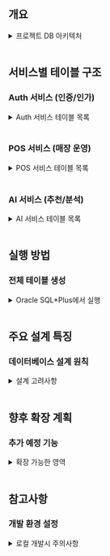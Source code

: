 ## 개요

<details><summary>프로젝트 DB 아키텍처</summary>

Placely는 AI 기반 매장 운영 인사이트 플랫폼으로, 4개의 마이크로서비스로 구성됩니다:

- **Auth 서비스**: 사용자 인증 및 권한 관리
- **POS 서비스**: 매장 운영 핵심 비즈니스 (상품, 판매, 재고)
- **AI 서비스**: AI 기반 추천 및 분석 시스템
- **Gateway 서비스**: API 라우팅 (DB 불필요)

</details>

<br/>

## 서비스별 테이블 구조

### Auth 서비스 (인증/인가)

<details><summary>Auth 서비스 테이블 목록</summary>

| 테이블명                | 설명             | 주요 컬럼                                          |
| ----------------------- | ---------------- | -------------------------------------------------- |
| `AUTH_USERS`            | 사용자 정보      | USER_ID, USERNAME, EMAIL, PASSWORD_HASH            |
| `AUTH_ROLES`            | 역할 정보        | ROLE_ID, ROLE_NAME (ADMIN, MANAGER, CASHIER, USER) |
| `AUTH_USER_ROLES`       | 사용자-역할 매핑 | USER_ID, ROLE_ID                                   |
| `AUTH_PERMISSIONS`      | 권한 정보        | PERMISSION_ID, RESOURCE, ACTION                    |
| `AUTH_ROLE_PERMISSIONS` | 역할-권한 매핑   | ROLE_ID, PERMISSION_ID                             |
| `AUTH_TOKENS`           | JWT 토큰 관리    | TOKEN_ID, USER_ID, TOKEN_TYPE, EXPIRES_AT          |

**기본 역할**: ADMIN(관리자), MANAGER(매장관리자), CASHIER(계산원), USER(일반사용자)

</details>

<br/>

### POS 서비스 (매장 운영)

<details><summary>POS 서비스 테이블 목록</summary>

| 테이블명                  | 설명           | 주요 컬럼                                       |
| ------------------------- | -------------- | ----------------------------------------------- |
| `POS_OWNERS`              | 점주 정보      | OWNER_ID, EMAIL, OWNER_NAME                     |
| `POS_STORES`              | 매장 정보      | STORE_ID, OWNER_ID, STORE_NAME, STORE_CODE      |
| `POS_CATEGORIES`          | 상품 카테고리  | CATEGORY_ID, CATEGORY_NAME, PARENT_ID           |
| `POS_OPTION_GROUPS`       | 옵션 그룹      | OPTION_GROUP_ID, GROUP_NAME (사이즈/온도/시럽)  |
| `POS_OPTION_ITEMS`        | 옵션 항목      | OPTION_ITEM_ID, ITEM_NAME (S/M/L, 아이스/핫)    |
| `POS_PRODUCTS`            | 상품 정보      | PRODUCT_ID, STORE_ID, PRODUCT_CODE, BASE_PRICE  |
| `POS_PRODUCT_OPTIONS`     | 상품-옵션 연결 | PRODUCT_ID, OPTION_ITEM_ID, EXTRA_PRICE         |
| `POS_INVENTORY`           | 재고 관리      | STORE_ID, PRODUCT_ID, CURRENT_STOCK             |
| `POS_SALES`               | 판매 헤더      | SALE_ID, STORE_ID, RECEIPT_NUMBER, TOTAL_AMOUNT |
| `POS_SALE_ITEMS`          | 판매 상세      | SALE_ID, PRODUCT_ID, QUANTITY, BASE_PRICE       |
| `POS_SALE_ITEM_OPTIONS`   | 판매 옵션 상세 | SALE_ITEM_ID, OPTION_NAME, OPTION_PRICE         |
| `POS_PAYMENTS`            | 결제 정보      | PAYMENT_ID, SALE_ID, PAYMENT_METHOD             |
| `POS_INVENTORY_MOVEMENTS` | 재고 이동 이력 | MOVEMENT_TYPE (IN/OUT/ADJUST)                   |

**결제 방법**: CASH(현금), CARD(카드), QR(QR결제), MIXED(복합결제)

</details>

<br/>

### AI 서비스 (추천/분석)

<details><summary>AI 서비스 테이블 목록</summary>

| 테이블명                      | 설명               | 주요 컬럼                             |
| ----------------------------- | ------------------ | ------------------------------------- |
| `AI_CUSTOMER_BEHAVIOR`        | 고객 행동 분석     | SESSION_ID, AGE_GROUP, VISIT_DURATION |
| `AI_RECOMMENDATIONS`          | 상품 추천 이력     | RECOMMENDATION_TYPE, SCORE, CLICKED   |
| `AI_SALES_PREDICTIONS`        | 판매 예측          | PREDICTED_QUANTITY, CONFIDENCE_LEVEL  |
| `AI_CUSTOMER_SEGMENTS`        | 고객 세그먼트      | SEGMENT_NAME, CRITERIA (JSON)         |
| `AI_CUSTOMER_SEGMENT_MAPPING` | 고객-세그먼트 매핑 | CUSTOMER_ID, SEGMENT_ID, CONFIDENCE   |
| `AI_PRODUCT_ASSOCIATIONS`     | 상품 연관분석      | SUPPORT, CONFIDENCE, LIFT             |
| `AI_MODEL_PERFORMANCE`        | AI 모델 성능 추적  | MODEL_NAME, METRIC_VALUE              |
| `AI_RECOMMENDATION_CACHE`     | 실시간 추천 캐시   | CACHE_KEY, RECOMMENDATIONS (JSON)     |

**추천 타입**: POPULAR(인기상품), SIMILAR(유사상품), CROSS_SELL(교차판매), SEASONAL(계절상품)
**고객 세그먼트**: VIP고객, 단골고객, 신규고객, 이탈위험고객

</details>

<br/>

## 실행 방법

### 전체 테이블 생성

<details><summary>Oracle SQL*Plus에서 실행</summary>

```sql
-- Oracle DB 접속 후
@00_create_all_tables.sql
```

**또는 개별 실행:**

```sql
@01_auth_tables.sql    -- Auth 서비스 테이블
@02_pos_tables.sql     -- POS 서비스 테이블
@03_ai_tables.sql      -- AI 서비스 테이블
```

</details>

<br/>

## 주요 설계 특징

### 데이터베이스 설계 원칙

<details><summary>설계 고려사항</summary>

1. **마이크로서비스 아키텍처 고려**

   - 서비스별 테이블 네이밍 (AUTH*, POS*, AI\_ 접두사)
   - 서비스 간 직접적인 FK 참조 최소화

2. **확장성 고려**

   - Oracle SEQUENCE를 통한 ID 자동 생성
   - JSON 컬럼(CLOB) 활용으로 유연한 데이터 구조

3. **성능 최적화**

   - 주요 조회 패턴에 맞는 인덱스 생성
   - AI 서비스용 캐시 테이블 별도 구성

4. **데이터 무결성**
   - CHECK 제약조건으로 유효값 검증
   - 적절한 FK 관계 설정

</details>

<br/>

## 향후 확장 계획

### 추가 예정 기능

<details><summary>확장 가능한 영역</summary>

1. **쿠폰/할인 시스템**

   - 프로모션 관리 테이블
   - 쿠폰 발급/사용 이력

2. **배송/주문 시스템**

   - 온라인 주문 관리
   - 배송 상태 추적

3. **포인트/멤버십 시스템**

   - 포인트 적립/사용 이력
   - 멤버십 등급별 혜택

4. **리포팅/대시보드**
   - 집계 테이블 (OLAP)
   - 실시간 매출 모니터링

</details>

<br/>

## 참고사항

### 개발 환경 설정

<details><summary>로컬 개발시 주의사항</summary>

- Oracle 11g 이상 권장
- 테이블스페이스 충분한 용량 확보
- 개발용 데이터 별도 스크립트 준비 필요
- JPA Entity 매핑시 컬럼명 대소문자 주의

</details>
